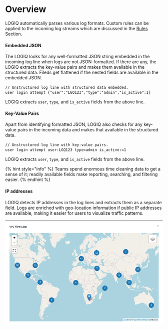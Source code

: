 # Overview

LOGIQ automatically parses various log formats. Custom rules can be applied to the incoming log streams which are discussed in the [Rules](rules.md) Section.

#### Embedded JSON

The LOGIQ looks for any well-formatted JSON string embedded in the incoming log line when logs are not JSON-formatted. If there are any, the LOGIQ extracts the key-value pairs and makes them available in the structured data. Fileds get flattened if the nested fields are available in the embedded JSON.

```
// Unstructured log line with structured data embedded.
user login attempt {"user":"LGQ123","type":"admin","is_active":1}
```

LOGIQ extracts `user`, `type`, and `is_active` fields from the above line.

#### Key-Value Pairs

Apart from identifying formatted JSON, LOGIQ also checks for any key-value pairs in the incoming data and makes that available in the structured data.&#x20;

```
// Unstructured log line with key-value pairs.
user login attempt user:LGQ123 type=admin is_active:=1
```

LOGIQ extracts `user`, `type`, and `is_active` fields from the above line.

{% hint style="info" %}
Teams spend enormous time cleaning data to get a sense of it; readily available fields make reporting, searching, and filtering easier.
{% endhint %}

#### IP addresses

LOGIQ detects IP addresses in the log lines and extracts them as a separate field. Logs are enriched with geo-location information if public IP addresses are available, making it easier for users to visualize traffic patterns.

![](<../.gitbook/assets/image (13).png>)
